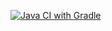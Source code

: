 [![Java CI with Gradle](https://github.com/vaysamc/hwss/actions/workflows/gradle.yml/badge.svg)](https://github.com/vaysamc/hwss/actions/workflows/gradle.yml)
